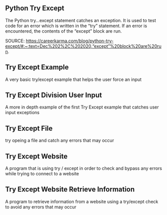 Python Try Except
-----

The Python try…except statement catches an exception. It is used to test code for an error which is written in the “try” statement. If an error is encountered, the contents of the “except” block are run.

SOURCE: https://careerkarma.com/blog/python-try-except/#:~:text=Dec%202%2C%202020,“except”%20block%20are%20run.


Try Except Example
----


 A very basic try/except example that helps the user force an input


Try Except Division User Input
----

A more in depth example of the first Try Except example that catches user input exceptions

Try Except File
----

try opeing a file and catch any errors that may occur


Try Except Website
----

A program that is using try / except in order to check and bypass any errors while trying to connect to a website


Try Except Website Retrieve Information
----

A program to retrieve information from a website using a try/except check to avoid any errors that may occur
